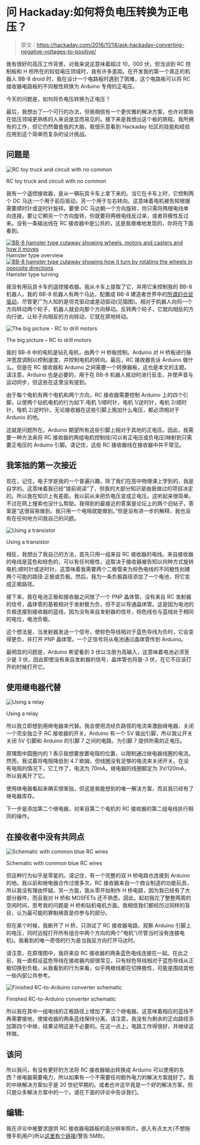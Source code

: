 # 问 Hackaday:如何将负电压转换为正电压？

> 原文：<https://hackaday.com/2016/11/14/ask-hackaday-converting-negative-voltages-to-positive/>

我有很好的高压工作背景，对我来说这意味着超过 10，000 伏，但当谈到 RC 控制板和 H 桥所在的较低电压领域时，我有许多差距。在开发我的第一个真正的机器人 BB-8 droid 时，我在设计一个电路板时遇到了困难，这个电路板可以将 RC 接收器电路板的不同极性转换为 Arduino 专用的正电压。

今天的问题是，如何将负电压转换为正电压？

最后，我想出了一个可行的办法，但我相信有一个更优雅的解决方案，也许对那些在低压领域更熟练的人来说是显而易见的。接下来是我想出这个板的旅程。我所拥有的工作，但它仍然蚕食我的大脑，我很乐意看到 Hackaday 社区的技能和经验应用到这个简单而复杂的设计挑战。

## 问题是

![RC toy truck and circuit with no common](img/f5d76ed8b69c1dd48c6585ec40d701d1.png)

RC toy truck and circuit with no common

我有一个遥控接收器，是从一辆玩具卡车上拿下来的。当它在卡车上时，它控制两个 DC 马达:一个用于前后驱动，另一个用于左右转向。这意味着电机被告知根据需要顺时针或逆时针旋转。要使 DC 马达朝一个方向旋转，你只需将两根电线单向连接，要让它朝另一个方向旋转，你就要将两根电线反过来，或者将极性反过来。没有一条输出线在 RC 接收器中是公共的，这是我艰难地发现的，你将在下面看到。

 [![BB-8 hamster type cutaway showing wheels, motors and casters and how it moves](img/290dfbf6bbac6138230ac30228c9be6b.png "Hamster type overview")](https://hackaday.com/2016/06/24/driving-bb-8-more-than-one-way-to-move-this-bot/bb8_hamster_type_intro/) Hamster type overview [![BB-8 hamster type cutaway showing how it turn by rotating the wheels in opposite directions](img/83ccd16eebba992a5d308500af8b334d.png "Hamster type turning")](https://hackaday.com/2016/06/24/driving-bb-8-more-than-one-way-to-move-this-bot/bb8_hamster_type_turning/) Hamster type turning

我没有用玩具卡车的遥控接收器。我从卡车上提取了它，并用它来控制我的 BB-8 机器人。我的 BB-8 机器人有两个马达，配置成 BB-8 建造者世界中的[所谓的仓鼠驱动](http://hackaday.com/2016/06/24/driving-bb-8-more-than-one-way-to-move-this-bot/)，尽管更广为人知的是坦克驱动或差动驱动(见插图)。相对于机器人向同一个方向转动两个轮子，机器人就会向那个方向移动。反转两个轮子，它就向相反的方向行驶。让轮子向相反的方向转动，它就在原地转动。

![The big picture - RC to drill motors](img/050de293893d5b790f5f869c76de87fd.png)

The big picture – RC to drill motors

我的 BB-8 中的电机是钻孔电机，由两个 H 桥板控制。Arduino 对 H 桥板进行脉冲宽度调制以控制速度，并控制电机的转向。最后，RC 接收器告诉 Arduino 做什么。但是在 RC 接收器和 Arduino 之间需要一个转换器板，这也是本文的主题。请注意，Arduino 也是必要的，用于在 BB-8 机器人晃动时进行反击，并使声音与运动同步，但这些在这里没有提到。

由于每个电机有两个电机和两个方向，RC 接收器需要控制 Arduino 上的四个引脚，以使两个钻机电机的行为如下:电机 1/顺时针，电机 1/逆时针，电机 2/顺时针，电机 2/逆时针。无论接收器在这些引脚上施加什么电压，都必须相对于 Ardunio 的地。

这就是问题所在。Arduino 期望所有这些引脚上相对于其地的正电压。因此，我需要一种方法来将 RC 接收器的两组电机控制线(可以有正电压或负电压)映射到只需要正电压的 Arduino 引脚。请记住，这些 RC 接收器线在接收器中并不常见。

## 我笨拙的第一次接近

现在，记住，电子学是我的一个普遍兴趣，除了我们在高中物理课上学到的，我是自学的。这意味着我已经“提前阅读”了，但我的大部分知识是由我做过的项目决定的。所以我在知识上有差距。我以前从未把负电压变成正电压。这听起来很简单。不过在网上搜索也没什么帮助。我得到的最接近的答案是论坛上的两个旧帖子，答案是“这很容易做到。我只用一个电阻就能做到。”但是没有进一步的解释，我也没有在任何地方问我自己的问题。

![Using a transistor](img/c698432196b413f400c9a298f6b393a7.png)

Using a transistor

相反，我想出了我自己的方法，首先只用一组来自 RC 接收器的电线。来自接收器的电线是蓝色和棕色的，可以有任何极性，这取决于接收器被告知以何种方式旋转电机:顺时针或逆时针。这意味着我需要两个二极管来为棕色电线的不同极性创建两个可能的路径:正极或负极。然后，我为一条负极路径添加了一个电池，将它变成正极路径。

接下来，我在电池正极和接收器之间放了一个 PNP 晶体管。没有来自 RC 发射器的信号，晶体管的基极相对于发射极为负，但不足以导通晶体管。这是因为电池的负极连接到接收器的蓝线，因为没有来自发射器的信号，棕色线也与蓝线处于相同的电位，电池负极。

这个想法是，当发射器发送一个信号，使棕色导线相对于蓝色导线为负时，它会变得更负，并打开 PNP 晶体管。一个正信号将从电池通过晶体管传到 Arduino。

最明显的问题是，Arduino 希望看到 3 伏以注册为高输入，这意味着电池必须至少是 3 伏，因此即使没有来自发射器的信号，晶体管也将是-3 伏，在它不应该打开的时候打开它。

## 使用继电器代替

![Using a relay](img/c8f65c18df9053cc9f88fd9ac7428a7f.png)

Using a relay

所以我立即想到用继电器来代替。我会使用流经负路径的电流来激励继电器，关闭一个完全独立于 RC 接收器的开关。Arduino 有一个 5V 输出引脚，所以我让开关关闭 5V 引脚和 Arduino 的引脚 7 之间的电路，为引脚 7 提供所需的正电压。

原理图中圆圈内的 1 表示我想要放置电阻的位置，以限制通过继电器线圈的电流。然而，我试着将电阻降低到 4.7 欧姆，但线圈没有足够的电流来关闭开关。在没有电阻的情况下，它工作了，电流为 70mA。继电器的线圈额定为 3V/120mA，所以我离开了它。

使用继电器看起来确实很笨拙，但这是我能想到的唯一解决方案，而且我已经有了继电器库存。

下一步是添加第二个继电器，对来自第二个电机的 RC 接收器的第二组电线执行相同的操作。

## 在接收者中没有共同点

![Schematic with common blue RC wires](img/cf8fbc7704fae695c35858fd3a1bdd71.png)

Schematic with common blue RC wires

但这种行为似乎是零星的。请记住，有一个完整的双 H 桥电路也连接到 Arduino 的地。我以前和继电器合作过很多次，RC 接收器来自一个商业制造的功能玩具，所以我没有理由怀疑。另一方面，我从零开始制作 H 桥电路，因为我已经有了大部分器件，而且我对 H 桥和 MOSFETs 还不熟悉。因此，起初我花了整整两周的空闲时间，思考我的问题是 H 桥和钻机电机方面。我相信我们都经历过同样的盲目，认为最可能的罪魁祸首是你参与的部分。

但在某个时候，我断开了 H 桥，只测试了 RC 接收器电路，观察 Arduino 引脚上的电压，同时远程打开所有组合中两个方向的两个“电机”(尽管当时没有连接电机)。我看到的唯一奇怪的行为是当我反方向打开马达时。

请注意，在原理图中，我将来自 RC 接收器的两条蓝色电线连接在一起。在此之前，我一直假设蓝色导线在接收器内部很常见，只有棕色导线相对于蓝色导线从正极切换到负极。从我看到的行为来看，似乎两根线都在切换极性，可能是围绕其他一些内部公共参考。

![Finished RC-to-Arduino converter schematic](img/3751a7e4ec7cb206d4e920a15aef0369.png)

Finished RC-to-Arduino converter schematic

所以我在其中一组电线的正极路径上增加了第三个继电器。这意味着相应的蓝线不再需要接地，使接收器的两条蓝线保持分离。请注意，我没有为剩余的正向路径添加第四个中继，结果证明这是不必要的。在这一点上，电路工作得很好，并继续这样做。

## 该问

所以我问，有没有更好的方法将 RC 接收器输出转换成 Arduino 可以使用的东西？继电器需要电力，所以如果有一个不需要任何额外电力的解决方案就好了。我的中继解决方案似乎是 20 世纪早期的。或者也许这毕竟是一个好的解决方案，但只是众多解决方案中的一个。请在下面的评论中告诉我们。

## 编辑:

我在评论中被要求提供 RC 接收器电路板的高分辨率照片。嵌入有点太大(不想拖慢手机用户)所以[这里有个链接](http://hackaday.com/wp-content/uploads/2016/11/rc_receiver_board1.jpg)(警告:5MB)。
